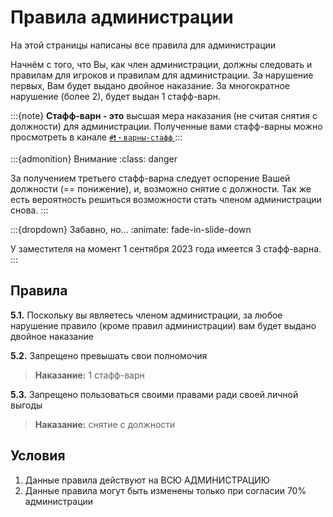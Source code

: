 # Правила администрации
На этой страницы написаны все правила для администрации

Начнём с того, что Вы, как член администрации, должны следовать и правилам для игроков
и правилам для администрации. За нарушение первых, Вам будет выдано двойное наказание.
За многократное нарушение (более 2), будет выдан 1 стафф-варн.

:::{note}
**Стафф-варн - это** высшая мера наказания (не считая снятия с должности) для
администрации. Полученные вами стафф-варны можно просмотреть в канале
<a class="reference external" target="_blank" href="https://discord.com/channels/1003710711056318575/1143233823115575296" rel="nofollow noopener">
    <code class="docutils literal notranslate"><span class="pre">#❗・варны-стафф</span></code>
</a>
:::

:::{admonition} Внимание
:class: danger

За получением третьего стафф-варна следует оспорение Вашей должности (== понижение), и,
возможно снятие с должности. Так же есть вероятность решиться возможности стать членом
администрации снова.
:::

:::{dropdown} Забавно, но...
:animate: fade-in-slide-down

У заместителя на момент 1 сентября 2023 года имеется 3 стафф-варна.
:::

## Правила
**5.1.** Поскольку вы являетесь членом администрации, за любое нарушение правило
(кроме правил администрации) вам будет выдано двойное наказание

**5.2.** Запрещено превышать свои полномочия
> **Наказание:** 1 стафф-варн

**5.3.** Запрещено пользоваться своими правами ради своей личной выгоды
> **Наказание:** снятие с должности

## Условия
1. Данные правила действуют на ВСЮ АДМИНИСТРАЦИЮ
2. Данные правила могут быть изменены только при согласии 70% администрации